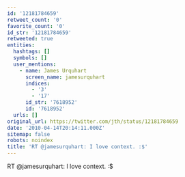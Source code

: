 ```yaml
---
id: '12181784659'
retweet_count: '0'
favorite_count: '0'
id_str: '12181784659'
retweeted: true
entities:
  hashtags: []
  symbols: []
  user_mentions:
    - name: James Urquhart
      screen_name: jamesurquhart
      indices:
        - '3'
        - '17'
      id_str: '7618952'
      id: '7618952'
  urls: []
original_url: https://twitter.com/jth/status/12181784659
date: '2010-04-14T20:14:11.000Z'
sitemap: false
robots: noindex
title: 'RT @jamesurquhart: I love context. :$'
---
```


RT @jamesurquhart: I love context. :$